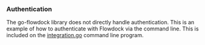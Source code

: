### Authentication ###

The go-flowdock library does not directly handle authentication.  This is an
example of how to authenticate with Flowdock via the command line. This is
included on the [integration.go](/cmds/integration.go) command line program.
